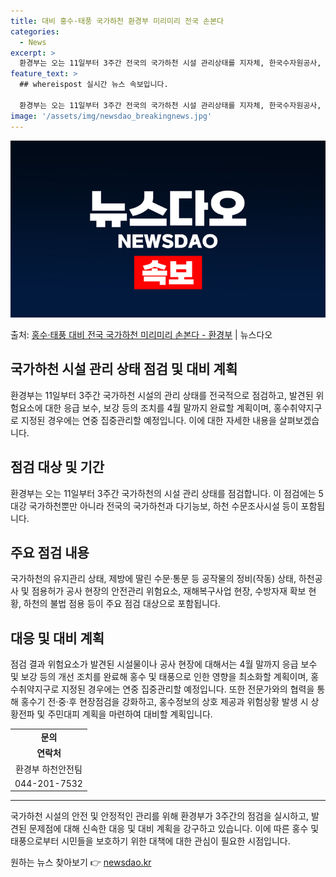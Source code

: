 ```yaml
---
title: 대비 홍수·태풍 국가하천 환경부 미리미리 전국 손본다
categories:
  - News
excerpt: >
  환경부는 오는 11일부터 3주간 전국의 국가하천 시설 관리상태를 지자체, 한국수자원공사, 한국하천협회 등과 …
feature_text: >
  ## whereispost 실시간 뉴스 속보입니다.

  환경부는 오는 11일부터 3주간 전국의 국가하천 시설 관리상태를 지자체, 한국수자원공사, 한국하천협회 등과 …
image: '/assets/img/newsdao_breakingnews.jpg'
---
```


![뉴스다오 속보](/assets/img/newsdao_breakingnews.jpg)

<p>출처: <a href="https://newsdao.kr/3309" rel="dofollow">홍수·태풍 대비 전국 국가하천 미리미리 손본다 - 환경부</a> | 뉴스다오</p>

<h2>국가하천 시설 관리 상태 점검 및 대비 계획</h2>
<p data-ke-size="size16">환경부는 11일부터 3주간 국가하천 시설의 관리 상태를 전국적으로 점검하고, 발견된 위험요소에 대한 응급 보수, 보강 등의 조치를 4월 말까지 완료할 계획이며, 홍수취약지구로 지정된 경우에는 연중 집중관리할 예정입니다. 이에 대한 자세한 내용을 살펴보겠습니다.</p>

<h2 data-ke-size="size26">점검 대상 및 기간</h2>
<p data-ke-size="size16">환경부는 오는 11일부터 3주간 국가하천의 시설 관리 상태를 점검합니다. 이 점검에는 5대강 국가하천뿐만 아니라 전국의 국가하천과 다기능보, 하천 수문조사시설 등이 포함됩니다.</p>

<h2 data-ke-size="size26">주요 점검 내용</h2>
<p data-ke-size="size16">국가하천의 유지관리 상태, 제방에 딸린 수문·통문 등 공작물의 정비(작동) 상태, 하천공사 및 점용허가 공사 현장의 안전관리 위험요소, 재해복구사업 현장, 수방자재 확보 현황, 하천의 불법 점용 등이 주요 점검 대상으로 포함됩니다.</p>

<h2 data-ke-size="size26">대응 및 대비 계획</h2>
<p data-ke-size="size16">점검 결과 위험요소가 발견된 시설물이나 공사 현장에 대해서는 4월 말까지 응급 보수 및 보강 등의 개선 조치를 완료해 홍수 및 태풍으로 인한 영향을 최소화할 계획이며, 홍수취약지구로 지정된 경우에는 연중 집중관리할 예정입니다. 또한 전문가와의 협력을 통해 홍수기 전·중·후 현장점검을 강화하고, 홍수정보의 상호 제공과 위험상황 발생 시 상황전파 및 주민대피 계획을 마련하여 대비할 계획입니다.</p>

<table>
	<tr>
		<td style="text-align: center; height: 17px;"><b>문의</b></td>
	</tr>
	<tr>
		<td style="text-align: center; height: 17px;"><b>연락처</b></td>
	</tr>
	<tr>
		<td style="text-align: center; height: 17px;">환경부 하천안전팀</td>
	</tr>
	<tr>
		<td style="text-align: center; height: 17px;">044-201-7532</td>
	</tr>
	<tr>
</table>

<hr>

<p data-ke-size="size16">국가하천 시설의 안전 및 안정적인 관리를 위해 환경부가 3주간의 점검을 실시하고, 발견된 문제점에 대해 신속한 대응 및 대비 계획을 강구하고 있습니다. 이에 따른 홍수 및 태풍으로부터 시민들을 보호하기 위한 대책에 대한 관심이 필요한 시점입니다.</p> 

원하는 뉴스 찾아보기 👉 <a href="https://newsdao.kr" rel="dofollow">newsdao.kr</a>


